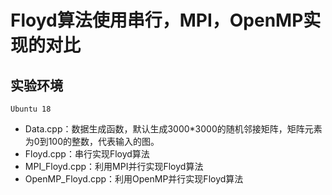 # Floyd算法使用串行，MPI，OpenMP实现的对比

## 实验环境

    Ubuntu 18

- Data.cpp：数据生成函数，默认生成3000*3000的随机邻接矩阵，矩阵元素为0到100的整数，代表输入的图。
- Floyd.cpp：串行实现Floyd算法
- MPI_Floyd.cpp：利用MPI并行实现Floyd算法
- OpenMP_Floyd.cpp：利用OpenMP并行实现Floyd算法